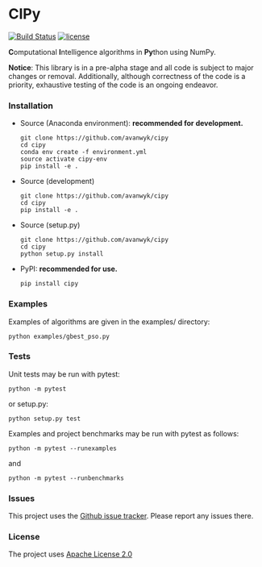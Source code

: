 # CIPy

[![Build Status](https://travis-ci.org/avanwyk/cipy.svg?branch=master)](https://travis-ci.org/avanwyk/cipy)
[![license](https://img.shields.io/badge/license-Apache%202-blue.svg)](https://github.com/avanwyk/cipy/blob/master/LICENSE)

**C**omputational **I**ntelligence algorithms in **Py**thon using NumPy.

**Notice**: This library is in a pre-alpha stage and all code is subject to
major changes or removal. Additionally, although correctness of the
code is a priority, exhaustive testing of the code is an ongoing
endeavor.

### Installation

* Source (Anaconda environment): **recommended for development.**

    ```shell
    git clone https://github.com/avanwyk/cipy
    cd cipy
    conda env create -f environment.yml
    source activate cipy-env
    pip install -e .
    ```

* Source (development)

    ```shell
    git clone https://github.com/avanwyk/cipy
    cd cipy
    pip install -e .
    ```
    
* Source (setup.py)

    ```shell
    git clone https://github.com/avanwyk/cipy
    cd cipy
    python setup.py install
    ```
    
* PyPI: **recommended for use.**

    ```shell
    pip install cipy
    ``` 

### Examples
Examples of algorithms are given in the examples/ directory:

```shell
python examples/gbest_pso.py
```

### Tests
Unit tests may be run with pytest:

```shell
python -m pytest
```

or setup.py:

```shell
python setup.py test
```

Examples and project benchmarks may be run with pytest as follows:

```shell
python -m pytest --runexamples
```

and

```shell
python -m pytest --runbenchmarks
```

### Issues
This project uses the [Github issue tracker](https://github.com/avanwyk/cipy/issues). Please report any issues there.

### License
The project uses
[Apache License 2.0](http://www.apache.org/licenses/LICENSE-2.0)